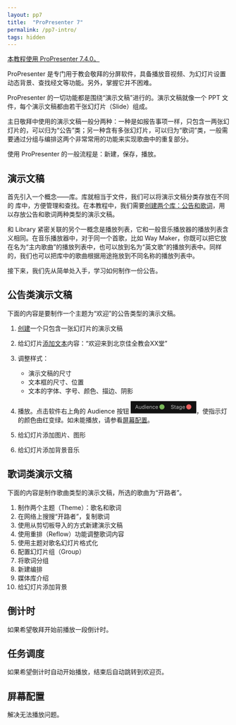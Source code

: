 ```yaml
---
layout: pp7
title:  "ProPresenter 7"
permalink: /pp7-intro/
tags: hidden
---
```


<u>本教程使用 ProPresenter 7.4.0。</u>

ProPresenter 是专门用于教会敬拜的分屏软件，具备播放音视频、为幻灯片设置动态背景、查找经文等功能。另外，掌握它并不困难。

ProPresenter 的一切功能都是围绕“<top>演示文稿</top>”进行的。演示文稿就像一个 PPT 文件，每个演示文稿都由若干张幻灯片（Slide）组成。

主日敬拜中使用的演示文稿一般分两种：一种是如报告事项一样，只包含一两张幻灯片的，可以归为“<top>公告</top>”类；另一种含有多张幻灯片，可以归为“<top>歌词</top>”类，一般需要通过<top>分组</top>与<top>编排</top>这两个非常常用的功能来实现歌曲中的重复部分。

使用 ProPresenter 的一般流程是：新建，保存，播放。

## 演示文稿

首先引入一个概念——<top>库</top>。库就相当于文件，我们可以将演示文稿分类存放在不同的 库中，方便管理和查找。在本教程中，我们需要[创建两个库：公告和歌词](/pp7-library/)，用以存放公告和歌词两种类型的演示文稿。

和 Library 紧密关联的另个一概念是<top>播放列表</top>，它和一般音乐播放器的播放列表含义相同。在音乐播放器中，对于同一个首歌，比如 Way Maker，你既可以把它放在名为“主内歌曲”的播放列表中，也可以放到名为“英文歌”的播放列表中。同样的，我们也可以把库中的歌曲根据用途拖放到不同名称的播放列表中。

接下来，我们先从简单处入手，学习如何制作一份公告。

## 公告类演示文稿

下面的内容是要制作一个主题为“欢迎”的公告类型的演示文稿。

1. [创建](/pp7-presentation/create)一个只包含一张幻灯片的演示文稿
2. 给幻灯片[添加文本](/pp7-presentation/edit)内容：“欢迎来到北京佳全教会XX堂”
3. 调整样式：
   -  演示文稿的尺寸
   -  文本框的尺寸、位置
   -  文本的字体、字号、颜色、描边、阴影

4. 播放。点击软件右上角的 Audience 按钮 <img src="/images/pp7/audience.jpg" alt="audience" style="zoom:50%;" />，使指示灯的颜色由红变绿。如未能播放，请参看[屏幕配置](/pp7-intro/#屏幕配置)。
5. 给幻灯片添加图片、图形
6. 给幻灯片添加背景音乐

## 歌词类演示文稿

下面的内容是制作歌曲类型的演示文稿，所选的歌曲为“开路者”。

1.  制作两个主题（Theme）：歌名和歌词
2.  在网络上搜搜“开路者”，复制歌词
3.  使用从剪切板导入的方式新建演示文稿
4.  使用重排（Reflow）功能调整歌词内容
5.  使用主题对歌名幻灯片格式化
6.  配置幻灯片组（Group）
7.  将歌词分组
8.  新建编排
9.  媒体库介绍
10.  给幻灯片添加背景

## 倒计时

如果希望敬拜开始前播放一段倒计时。

## 任务调度

如果希望倒计时自动开始播放，结束后自动跳转到欢迎页。

## 屏幕配置

解决无法播放问题。
